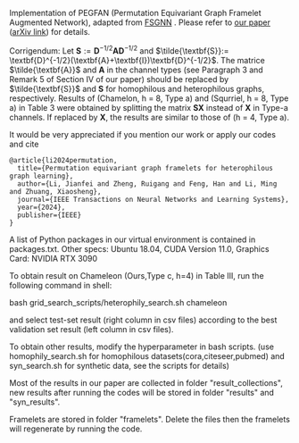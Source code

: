 Implementation of PEGFAN (Permutation Equivariant Graph Framelet Augmented Network), adapted from [FSGNN](https://github.com/sunilkmaurya/FSGNN) . Please refer to [our paper](https://ieeexplore.ieee.org/document/10466590)  ([arXiv link](https://arxiv.org/abs/2306.04265)) for details.

Corrigendum: Let $\textbf{S}:= \textbf{D}^{-1/2}\textbf{A}\textbf{D}^{-1/2}$ and $\tilde{\textbf{S}}:= \textbf{D}^{-1/2}(\textbf{A}+\textbf{I})\textbf{D}^{-1/2}$. The matrice $\tilde{\textbf{A}}$ and $\textbf{A}$ in the channel types (see Paragraph 3 and Remark 5 of Section IV of our paper) should be replaced by $\tilde{\textbf{S}}$ and $\textbf{S}$ for homophilous and heterophilous graphs, respectively. Results of (Chamelon, h = 8, Type a) and (Squrriel, h = 8, Type a) in Table 3 were obtained by splitting the matrix $\textbf{SX}$ instead of $\textbf{X}$ in Type-a channels. If replaced by $\textbf{X}$, the results are similar to those of (h = 4, Type a).

It would be very appreciated if you mention our work or apply our codes and cite
```
@article{li2024permutation,
  title={Permutation equivariant graph framelets for heterophilous graph learning},
  author={Li, Jianfei and Zheng, Ruigang and Feng, Han and Li, Ming and Zhuang, Xiaosheng},
  journal={IEEE Transactions on Neural Networks and Learning Systems},
  year={2024},
  publisher={IEEE}
}
```

A list of Python packages in our virtual environment is contained in packages.txt.
Other specs: Ubuntu 18.04, CUDA Version 11.0, Graphics Card: NVIDIA RTX 3090

To obtain result on Chameleon (Ours,Type c, h=4) in Table III, run the following command in shell:

bash grid_search_scripts/heterophily_search.sh chameleon

and select test-set result (right column in csv files) according to the best validation set result (left column in csv files).


To obtain other results, modify the hyperparameter in bash scripts.
(use homophily_search.sh for homophilous datasets(cora,citeseer,pubmed) and syn_search.sh for synthetic data, see the scripts for details)

Most of the results in our paper are collected in folder "result_collections", new results after running the codes will be stored in folder "results" and "syn_results".

Framelets are stored in folder "framelets". Delete the files then the framelets will regenerate by running the code.
